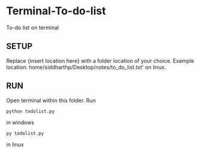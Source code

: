 # Terminal-To-do-list
To-do list on terminal

## SETUP
Replace {insert location here} with a folder location of your choice. 
Example location: home/siddharthp/Desktop/notes/to_do_list.txt' on linux.

## RUN
Open terminal within this folder. 
Run
```
python todolist.py
```
in windows
```
py todolist.py
```
in linux

